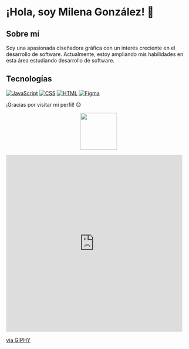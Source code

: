 # ¡Hola, soy Milena González! 👋

## Sobre mí
Soy una apasionada diseñadora gráfica con un interés creciente en el desarrollo de software. Actualmente, estoy ampliando mis habilidades en esta área estudiando desarrollo de software.

## Tecnologías
[![JavaScript](https://img.shields.io/badge/-JavaScript-yellow?style=flat&logo=javascript&logoColor=white)](https://www.javascript.com/)
[![CSS](https://img.shields.io/badge/-CSS-blue?style=flat&logo=css3&logoColor=white)](https://www.w3.org/Style/CSS/)
[![HTML](https://img.shields.io/badge/-HTML-orange?style=flat&logo=html5&logoColor=white)](https://html.spec.whatwg.org/)
[![Figma](https://img.shields.io/badge/-Figma-purple?style=flat&logo=figma&logoColor=white)](https://www.figma.com/)

¡Gracias por visitar mi perfil! 😊

<p align="center">
  <img src="https://media4.giphy.com/media/d7U9wE4REtinUIDeQ7/giphy.gif?cid=6c09b952wwc3jaow1f63237p7zv3dqbdgdtaapdbzdf4vqul&ep=v1_internal_gif_by_id&rid=giphy.gif&ct=s" width="100">
</p>
<iframe src="https://giphy.com/embed/fuPvbg3qkZKJJeTI73" width="480" height="480" style="" frameBorder="0" class="giphy-embed" allowFullScreen></iframe><p><a href="https://giphy.com/stickers/CartoonNetworkLatam-wbb-cartoonnetwork-escandalosos-fuPvbg3qkZKJJeTI73">via GIPHY</a></p>
